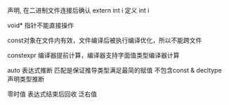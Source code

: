 声明, 在二进制文件连接后确认
extern int i
定义
int i

void* 指针不能直接操作

const对象在文件内有效，文件编译后被执行编译优化，所以不能跨文件

constexpr 编译器提前计算，编译器支持字面值类型编译器计算

auto 表达式推断 匹配是保证推导类型满足最简的赋值 不包含const &
decltype 声明类型推断

零时值 表达式结束后回收 泛右值